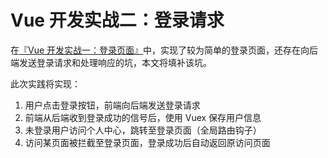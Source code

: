 # Vue 开发实战二：登录请求

在[『Vue 开发实战一：登录页面』](post/part1/02-instance.html)中，实现了较为简单的登录页面，还存在向后端发送登录请求和处理响应的坑，本文将填补该坑。

此次实践将实现：

1. 用户点击登录按钮，前端向后端发送登录请求
2. 前端从后端收到登录成功的信号后，使用 Vuex 保存用户信息
3. 未登录用户访问个人中心，跳转至登录页面（全局路由钩子）
4. 访问某页面被拦截至登录页面，登录成功后自动返回原访问页面